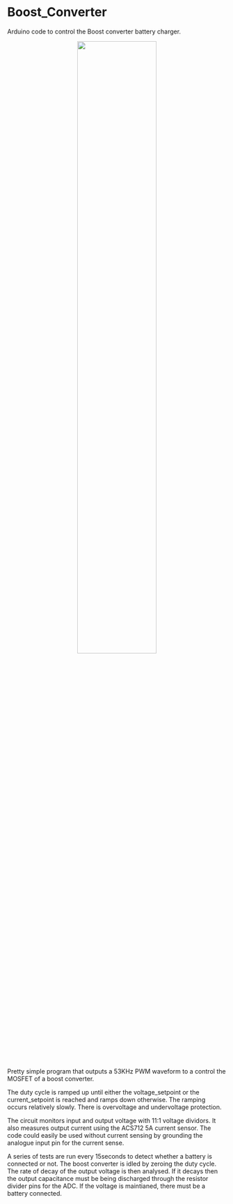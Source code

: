 # Boost_Converter
Arduino code to control the Boost converter battery charger.

<p align="center">
  <img src="http://www.jamesfotherby.com/Images/Boost_Converter/Assembled.jpg" width="60%">
</p>


Pretty simple program that outputs a 53KHz PWM waveform to a control the MOSFET of a boost converter.

The duty cycle is ramped up until either the voltage_setpoint or the current_setpoint is reached and ramps down otherwise. The ramping occurs relatively slowly. There is overvoltage and undervoltage protection.

The circuit monitors input and output voltage with 11:1 voltage dividors. It also measures output current using the ACS712 5A current sensor. The code could easily be used without current sensing by grounding the analogue input pin for the current sense.

A series of tests are run every 15seconds to detect whether a battery is connected or not. The boost converter is idled by zeroing the duty cycle. The rate of decay of the output voltage is then analysed. If it decays then the output capacitance must be being discharged through the resistor divider pins for the ADC. If the voltage is maintianed, there must be a battery connected.

